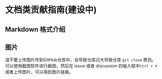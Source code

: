 # 文档类贡献指南(建设中)

## Markdown 格式介绍

## 图片

请不要上传图片传到GitHub仓库中，会导致仓库过大导致仓库 `git clone` 费劲。可以使用截图软件进行截图，然后在 issue 或者 discussion 的输入框中`Ctrl + V`或者上传图片，可以得到图片链接。
